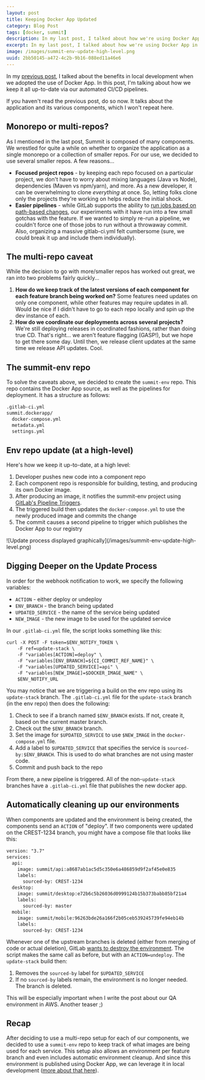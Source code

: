 ```yaml
---
layout: post
title: Keeping Docker App Updated
category: Blog Post
tags: [docker, summit]
description: In my last post, I talked about how we're using Docker App in development. In this post, I dive into how we keep it up-to-date when using several upstream component repos.
excerpt: In my last post, I talked about how we're using Docker App in development. In this post, I dive into how we keep it up-to-date when using several upstream component repos.
image: /images/summit-env-update-high-level.png
uuid: 2bb50145-a472-4c2b-9b16-088ed11a46e6
---
```

 
In my [previous post](/2019/03/using-docker-app-in-development/), I talked about the benefits in local development when we adopted the use of Docker App. In this post, I'm talking about how we keep it all up-to-date via our automated CI/CD pipelines.


<div class="alert alert-info" markdown="1">
If you haven't read the previous post, do so now. It talks about the application and its various components, which I won't repeat here.
</div>


## Monorepo or multi-repos?

As I mentioned in the last post, Summit is composed of many components. We wrestled for quite a while on whether to organize the application as a single monorepo or a collection of smaller repos. For our use, we decided to use several smaller repos. A few reasons...

- **Focused project repos** - by keeping each repo focused on a particular project, we don't have to worry about mixing languages (Java vs Node), dependencies (Maven vs npm/yarn), and more. As a new developer, it can be overwhelming to clone _everything_ at once. So, letting folks clone only the projects they're working on helps reduce the initial shock.
- **Easier pipelines** - while GitLab supports the ability to [run jobs based on path-based changes](https://docs.gitlab.com/ee/ci/yaml/#onlychangesexceptchanges), our experiments with it have run into a few small gotchas with the feature. If we wanted to simply re-run a pipeline, we couldn't force one of those jobs to run without a throwaway commit. Also, organizing a massive gitlab-ci.yml felt cumbersome (sure, we could break it up and include them individually).


## The multi-repo caveat

While the decision to go with more/smaller repos has worked out great, we ran into two problems fairly quickly...

1. **How do we keep track of the latest versions of each component for each feature branch being worked on?** Some features need updates on only one component, while other features may require updates in all. Would be nice if I didn't have to go to each repo locally and spin up the dev instance of each.
2. **How do we coordinate our deployments across several projects?** We're still deploying releases in coordinated fashions, rather than doing true CD. That's right... we aren't feature flagging (GASP!), but we hope to get there some day. Until then, we release client updates at the same time we release API updates. Cool.


## The summit-env repo

To solve the caveats above, we decided to create the `summit-env` repo. This repo contains the Docker App source, as well as the pipelines for deployment. It has a structure as follows:

<pre class="no-wrap language-bash" data-title="summit-env repo (master)"><code class="bash">.gitlab-ci.yml
summit.dockerapp/
  docker-compose.yml
  metadata.yml
  settings.yml
</code></pre>


## Env repo update (at a high-level)

Here's how we keep it up-to-date, at a high level:

1. Developer pushes new code into a component repo
2. Each component repo is responsible for building, testing, and producing its own Docker image.
3. After producing an image, it notifies the summit-env project using [GitLab's Pipeline Triggers](https://docs.gitlab.com/ee/ci/triggers/).
4. The triggered build then updates the `docker-compose.yml` to use the newly produced image and commits the change
5. The commit causes a second pipeline to trigger which publishes the Docker App to our registry

<div class="text-center" markdown="1">
![Update process displayed graphically](/images/summit-env-update-high-level.png)
</div>


## Digging Deeper on the Update Process

In order for the webhook notification to work, we specify the following variables:

- `ACTION` - either deploy or undeploy
- `ENV_BRANCH` - the branch being updated
- `UPDATED_SERVICE` - the name of the service being updated
- `NEW_IMAGE` - the new image to be used for the updated service

In our `.gitlab-ci.yml` file, the script looks something like this:

<pre class="no-wrap language-bash" data-title=".gitlab-ci.yml script"><code class="bash">curl -X POST -F token=$ENV_NOTIFY_TOKEN \
    -F ref=update-stack \
    -F "variables[ACTION]=deploy" \
    -F "variables[ENV_BRANCH]=${CI_COMMIT_REF_NAME}" \
    -F "variables[UPDATED_SERVICE]=api" \
    -F "variables[NEW_IMAGE]=$DOCKER_IMAGE_NAME" \
    $ENV_NOTIFY_URL
</code></pre>

You may notice that we are triggering a build on the env repo using its `update-stack` branch. The `.gitlab-ci.yml` file for the `update-stack` branch (in the env repo) then does the following:

1. Check to see if a branch named `$ENV_BRANCH` exists. If not, create it, based on the current master branch.
2. Check out the `$ENV_BRANCH` branch.
3. Set the image for `$UPDATED_SERVICE` to use `$NEW_IMAGE` in the `docker-compose.yml` file.
4. Add a label to `$UPDATED_SERVICE` that specifies the service is `sourced-by:$ENV_BRANCH`. This is used to do what branches are not using master code.
5. Commit and push back to the repo

From there, a new pipeline is triggered. All of the non-`update-stack` branches have a `.gitlab-ci.yml` file that publishes the new docker app.


## Automatically cleaning up our environments

When components are updated and the environment is being created, the components send an `ACTION` of "deploy". If two components were updated on the CREST-1234 branch, you might have a compose file that looks like this:

<pre class="no-wrap language-yaml" data-title="partial docker-compose.yml"><code class="yml">version: "3.7"
services:
  api:
    image: summit/api:a8687ab1ac5d5c350e6a486859d9f2af45e0e835
    labels:
      sourced-by: CREST-1234
  desktop:
    image: summit/desktop:e72b6c5b26036d0999124b15b373babb85bf21a4
    labels:
      sourced-by: master
  mobile:
    image: summit/mobile:96263bde26a166f2b05ceb539245739fe94eb14b
    labels:
      sourced-by: CREST-1234
</code></pre>

Whenever one of the upstream branches is deleted (either from merging of code or actual deletion), GitLab [wants to destroy the environment](https://docs.gitlab.com/ee/ci/environments.html#stopping-an-environment). The script makes the same call as before, but with an `ACTION=undeploy`. The `update-stack` build then:

1. Removes the `sourced-by` label for `$UPDATED_SERVICE`
2. If no `sourced-by` labels remain, the environment is no longer needed. The branch is deleted.

This will be especially important when I write the post about our QA environment in AWS. Another teaser ;)



## Recap

After deciding to use a multi-repo setup for each of our components, we decided to use a `summit-env` repo to keep track of what images are being used for each service. This setup also allows an environment per feature branch and even includes automatic environment cleanup. And since this environment is published using Docker App, we can leverage it in local development ([more about that here](/2019/03/using-docker-app-in-development/)).

